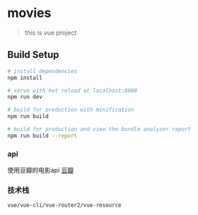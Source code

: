 # movies

> this is vue project

## Build Setup

``` bash
# install dependencies
npm install

# serve with hot reload at localhost:8080
npm run dev

# build for production with minification
npm run build

# build for production and view the bundle analyzer report
npm run build --report
```
### api
使用豆瓣的电影api
[豆瓣](https://developers.douban.com/wiki/?title=movie_v2)
### 技术栈
    vue/vue-cli/vue-router2/vue-resource

